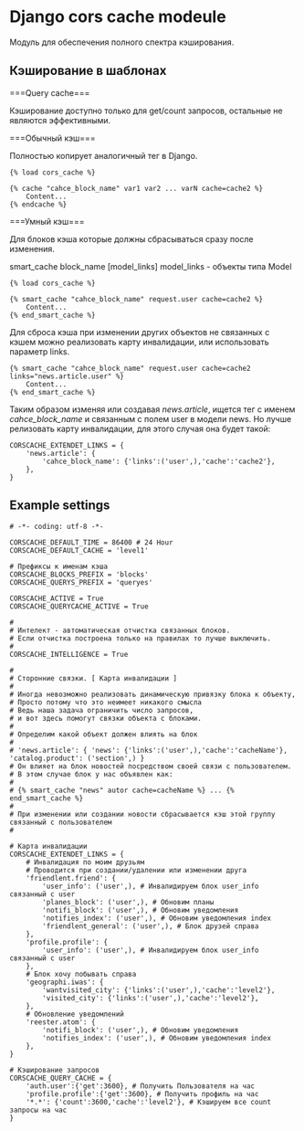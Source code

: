 Django cors cache modeule
=========================

Модуль для обеспечения полного спектра кэширования.

Кэширование в шаблонах
----------------------

===Query cache===

Кэширование доступно только для get/count запросов, остальные не являются эффективными.

===Обычный кэш===

Полностью копирует аналогичный тег в Django.

	{% load cors_cache %}
	
	{% cache "cahce_block_name" var1 var2 ... varN cache=cache2 %}
		Content...
	{% endcache %}

===Умный кэш===

Для блоков кэша которые должны сбрасываться сразу
после изменения.

   smart_cache block_name [model_links]
   model_links - объекты типа Model


	{% load cors_cache %}
	
	{% smart_cache "cahce_block_name" request.user cache=cache2 %}
		Content...
	{% end_smart_cache %}


Для сброса кэша при изменении других объектов не связанных с кэшем
можно реализовать карту инвалидации, или использовать параметр links.
	
	{% smart_cache "cahce_block_name" request.user cache=cache2 links="news.article.user" %}
		Content...
	{% end_smart_cache %}

Таким образом изменяя или создавая *news.article*, ищется тег с именем
*cahce_block_name* и связанным с полем user в модели news.
Но лучше релизовать карту инвалидации, для этого случая она будет такой:

	CORSCACHE_EXTENDET_LINKS = {
		'news.article': {
			'cahce_block_name': {'links':('user',),'cache':'cache2'},
		},
	}

Example settings
----------------

	# -*- coding: utf-8 -*-
	
	CORSCACHE_DEFAULT_TIME = 86400 # 24 Hour
	CORSCACHE_DEFAULT_CACHE = 'level1'
	
	# Префиксы к именам кэша
	CORSCACHE_BLOCKS_PREFIX = 'blocks'
	CORSCACHE_QUERYS_PREFIX = 'queryes'

    CORSCACHE_ACTIVE = True
    CORSCACHE_QUERYCACHE_ACTIVE = True
	
	#
	# Интелект - автоматическая отчистка связанных блоков.
	# Если отчистка построена только на правилах то лучше выключить.
	#
	CORSCACHE_INTELLIGENCE = True
	
	#
	# Сторонние связки. [ Карта инвалидации ]
	#
	# Иногда невозможно реализовать динамическую привязку блока к объекту,
	# Просто потому что это неимеет никакого смысла
	# Ведь наша задача ограничить число запросов,
	# и вот здесь помогут связки объекта с блоками.
	#
	# Определим какой объект должен влиять на блок
	#
	# 'news.article': { 'news': {'links':('user',),'cache':'cacheName'}, 'catalog.product': ('section',) }
	# Он влияет на блок новостей посредством своей связи с пользователем.
	# В этом случае блок у нас объявлен как:
	#
	# {% smart_cache "news" autor cache=cacheName %} ... {% end_smart_cache %}
	#
	# При изменении или создании новости сбрасывается кэш этой группу связанный с пользователем
	#
	
	# Карта инвалидации
	CORSCACHE_EXTENDET_LINKS = {
		# Инвалидация по моим друзьям
		# Проводится при создании/удалении или изменении друга
		'friendlent.friend': {
			'user_info': ('user',), # Инвалидируем блок user_info связанный с user
			'planes_block': ('user',), # Обновим планы
			'notifi_block': ('user',), # Обновим уведомления
			'notifies_index': ('user',), # Обновим уведомления index
			'friendlent_general': ('user',), # Блок друзей справа
		},
		'profile.profile': {
			'user_info': ('user',), # Инвалидируем блок user_info связанный с user
		},
		# Блок хочу побывать справа
		'geographi.iwas': {
			'wantvisited_city': {'links':('user',),'cache':'level2'},
			'visited_city': {'links':('user',),'cache':'level2'},
		},
		# Обновление уведомлений
		'reester.atom': {
			'notifi_block': ('user',), # Обновим уведомления
			'notifies_index': ('user',), # Обновим уведомления index
		},
	}
	
	# Кэширование запросов
	CORSCACHE_QUERY_CACHE = {
		'auth.user':{'get':3600}, # Получить Пользователя на час
		'profile.profile':{'get':3600}, # Получить профиль на час
		'*.*': {'count':3600,'cache':'level2'}, # Кэшируем все count запросы на час
	}


